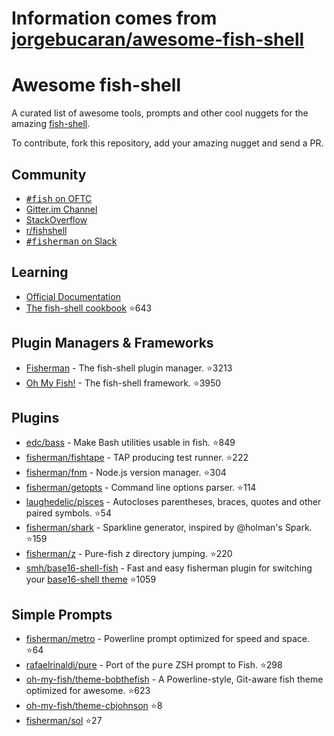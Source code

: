 # Information comes from [jorgebucaran/awesome-fish-shell](https://github.com/jorgebucaran/awesome-fish-shell)
# Awesome fish-shell

A curated list of awesome tools, prompts and other cool nuggets for the amazing [fish-shell](https://github.com/fish-shell/fish-shell).

To contribute, fork this repository, add your amazing nugget and send a PR.

## Community

* [<samp>#fish</samp> on OFTC](https://webchat.oftc.net/?channels=fish)
* [Gitter.im Channel](https://gitter.im/fish-shell/fish-shell)
* [StackOverflow](http://stackoverflow.com/questions/tagged/fish)
* [r/fishshell](https://www.reddit.com/r/fishshell/)
* [<samp>#fisherman</samp> on Slack](https://fisherman-wharf.herokuapp.com)

## Learning

* [Official Documentation](http://fishshell.com/docs/current/index.html)
* [The fish-shell cookbook](https://github.com/jorgebucaran/fish-shell-cookbook) :star:643

## Plugin Managers & Frameworks

* [Fisherman](https://github.com/fisherman/fisherman) - The fish-shell plugin manager. :star:3213
* [Oh My Fish!](https://github.com/oh-my-fish/oh-my-fish) - The fish-shell framework. :star:3950

## Plugins

* [edc/bass](https://github.com/edc/bass) - Make Bash utilities usable in fish. :star:849
* [fisherman/fishtape](https://github.com/fisherman/fishtape) - TAP producing test runner. :star:222
* [fisherman/fnm](https://github.com/fisherman/fnm) - Node.js version manager. :star:304
* [fisherman/getopts](https://github.com/fisherman/getopts) - Command line options parser. :star:114
* [laughedelic/pisces](https://github.com/laughedelic/pisces) - Autocloses parentheses, braces, quotes and other paired symbols. :star:54
* [fisherman/shark](https://github.com/fisherman/shark) - Sparkline generator, inspired by @holman's Spark. :star:159
* [fisherman/z](https://github.com/fisherman/z) - Pure-fish z directory jumping. :star:220
* [smh/base16-shell-fish](https://github.com/smh/base16-shell-fish) - Fast and easy fisherman plugin for switching your [base16-shell theme](https://github.com/chriskempson/base16-shell) :star:1059

## Simple Prompts

* [fisherman/metro](https://github.com/fisherman/metro) - Powerline prompt optimized for speed and space. :star:64
* [rafaelrinaldi/pure](https://github.com/rafaelrinaldi/pure) - Port of the <samp>pure</samp> ZSH prompt to Fish. :star:298
* [oh-my-fish/theme-bobthefish](https://github.com/oh-my-fish/theme-bobthefish) - A Powerline-style, Git-aware fish theme optimized for awesome. :star:623
* [oh-my-fish/theme-cbjohnson](https://github.com/oh-my-fish/theme-cbjohnson) :star:8
* [fisherman/sol](https://github.com/fisherman/sol) :star:27

